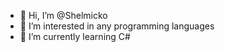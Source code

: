 - 👋 Hi, I’m @Shelmicko
- 👀 I’m interested in any programming languages 
- 🌱 I’m currently learning C#


<!---
Shelmicko/Shelmicko is a ✨ special ✨ repository because its `README.md` (this file) appears on your GitHub profile.
You can click the Preview link to take a look at your changes.
--->
